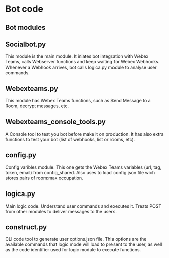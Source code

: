 # Bot code

## Bot modules

## Socialbot.py

This module is the main module. It iniates bot integration with Webex Teams, calls Webserver functions and keep waiting for Webex Webhooks.
Whenever a Webhook arrives, bot calls logica.py module to analyse user commands.

## Webexteams.py

This module has Webex Teams functions, such as Send Message to a Room, decrypt messages, etc.

## Webexteams_console_tools.py

A Console tool to test you bot before make it on production. It has also extra functions to test your bot (list of webhooks, list or rooms, etc).

## config.py

Config varibles module. This one gets the Webex Teams variables (url, tag, token, email) from config_shared. Also uses to load config.json file wich stores pairs of room:max occupation.

## logica.py

Main logic code. Understand user commands and executes it.
Treats POST from other modules to deliver messages to the users.

## construct.py

CLI code tool to generate user options.json file. This options are the available commands that logic mode will load to present to the user, as well as the code identifier used for logic module to execute functions.
